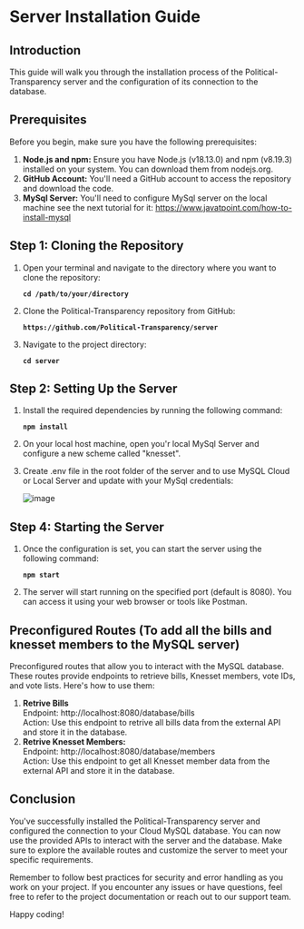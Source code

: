 # Server Installation Guide

## Introduction
This guide will walk you through the installation process of the Political-Transparency server and the configuration of its connection to the database.

## Prerequisites
Before you begin, make sure you have the following prerequisites:

1. **Node.js and npm:** Ensure you have Node.js (v18.13.0) and npm (v8.19.3) installed on your system. You can download them from nodejs.org.
2. **GitHub Account:** You'll need a GitHub account to access the repository and download the code.
3. **MySql Server:** You'll need to configure MySql server on the local machine see the next tutorial for it: https://www.javatpoint.com/how-to-install-mysql

## Step 1: Cloning the Repository
1. Open your terminal and navigate to the directory where you want to clone the repository:

      **`cd /path/to/your/directory`**

2. Clone the Political-Transparency repository from GitHub:

    **`https://github.com/Political-Transparency/server`**
   
3. Navigate to the project directory:

   **`cd server`**

## Step 2: Setting Up the Server
1. Install the required dependencies by running the following command:

     **`npm install`**
2. On your local host machine, open you'r local MySql Server and configure a new scheme called "knesset".
   

3. Create .env file in the root folder of the server and to use MySQL Cloud or Local Server and update with your MySql credentials:
   
   ![image](https://github.com/Political-Transparency/server/assets/73185009/183a912e-13a5-454f-8ae9-85dfa8be3535)


   

## Step 4: Starting the Server
1. Once the configuration is set, you can start the server using the following command:

    **`npm start`**

2. The server will start running on the specified port (default is 8080). You can access it using your web browser or tools like Postman.

## Preconfigured Routes (To add all the bills and knesset members to the MySQL server)
Preconfigured routes that allow you to interact with the MySQL database. These routes provide endpoints to retrieve bills, Knesset members, vote IDs, and vote lists. Here's how to use them:

1. **Retrive Bills**<br/>
Endpoint: http://localhost:8080/database/bills<br/>Action: Use this endpoint to retrive all bills data from the external API and store it in the database.<br/>
2. **Retrive Knesset Members:** <br/>
Endpoint: http://localhost:8080/database/members<br/>
Action: Use this endpoint to get all Knesset member data from the external API and store it in the database.


## Conclusion

You've successfully installed the Political-Transparency server and configured the connection to your Cloud MySQL database. You can now use the provided APIs to interact with the server and the database. Make sure to explore the available routes and customize the server to meet your specific requirements.

Remember to follow best practices for security and error handling as you work on your project. If you encounter any issues or have questions, feel free to refer to the project documentation or reach out to our support team.

Happy coding!
